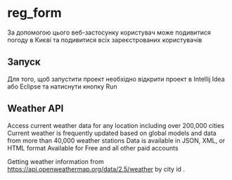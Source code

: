 # reg_form

За допомогою цього веб-застосунку  користувач може подивитися погоду в Києві та подивитися всіх зареєстрованих користувачів

## Запуск

Для того, щоб запустити проект необхідно  відкрити проект в Intellij Idea  або Eclipse та натиснути кнопку Run

## Weather API

Access current weather data for any location including over 200,000 cities
Current weather is frequently updated based on global models and data from more than 40,000 weather stations
Data is available in JSON, XML, or HTML format
Available for Free and all other paid accounts

Getting weather information from   https://api.openweathermap.org/data/2.5/weather  by city id .
